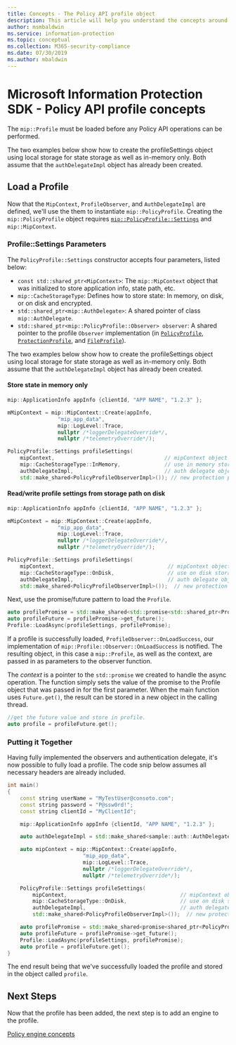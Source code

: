 ```yaml
---
title: Concepts - The Policy API profile object
description: This article will help you understand the concepts around the Policy profile object, which is created during application initialization.
author: msmbaldwin
ms.service: information-protection
ms.topic: conceptual
ms.collection: M365-security-compliance
ms.date: 07/30/2019
ms.author: mbaldwin
---
```


# Microsoft Information Protection SDK - Policy API profile concepts

The `mip::Profile` must be loaded before any Policy API operations can be performed.

The two examples below show how to create the profileSettings object using local storage for state storage as well as in-memory only. Both assume that the `authDelegateImpl` object has already been created.

## Load a Profile

Now that the `MipContext`, `ProfileObserver`, and `AuthDelegateImpl` are defined, we'll use the them to instantiate `mip::PolicyProfile`. Creating the `mip::PolicyProfile` object requires [`mip::PolicyProfile::Settings`](reference/class_mip_PolicyProfile_settings.md) and `mip::MipContext`.

### Profile::Settings Parameters

The `PolicyProfile::Settings` constructor accepts four parameters, listed below:

- `const std::shared_ptr<MipContext>`: The `mip::MipContext` object that was initialized to store application info, state path, etc.
- `mip::CacheStorageType`: Defines how to store state: In memory, on disk, or on disk and encrypted.
- `std::shared_ptr<mip::AuthDelegate>`: A shared pointer of class `mip::AuthDelegate`.
- `std::shared_ptr<mip::PolicyProfile::Observer> observer`: A shared pointer to the profile `Observer` implementation (in [`PolicyProfile`](reference/class_mip_policyprofile_observer.md), [`ProtectionProfile`](reference/class_mip_protectionprofile_observer.md), and [`FileProfile`](reference/class_mip_fileprofile_observer.md)).

The two examples below show how to create the profileSettings object using local storage for state storage as well as in-memory only. Both assume that the `authDelegateImpl` object has already been created.

#### Store state in memory only

```cpp
mip::ApplicationInfo appInfo {clientId, "APP NAME", "1.2.3" };

mMipContext = mip::MipContext::Create(appInfo,
                "mip_app_data",
                mip::LogLevel::Trace,
                nullptr /*loggerDelegateOverride*/,
                nullptr /*telemetryOverride*/);

PolicyProfile::Settings profileSettings(
    mipContext,                                   // mipContext object
    mip::CacheStorageType::InMemory,              // use in memory storage
    authDelegateImpl,                             // auth delegate object
    std::make_shared<PolicyProfileObserverImpl>()); // new protection profile observer
```

#### Read/write profile settings from storage path on disk

```cpp
mip::ApplicationInfo appInfo {clientId, "APP NAME", "1.2.3" };

mMipContext = mip::MipContext::Create(appInfo,
                "mip_app_data",
                mip::LogLevel::Trace,
                nullptr /*loggerDelegateOverride*/,
                nullptr /*telemetryOverride*/);

PolicyProfile::Settings profileSettings(
    mipContext,                                    // mipContext object
    mip::CacheStorageType::OnDisk,                 // use on disk storage
    authDelegateImpl,                              // auth delegate object
    std::make_shared<PolicyProfileObserverImpl>());  // new protection profile observer
```

Next, use the promise/future pattern to load the `Profile`.

```cpp
auto profilePromise = std::make_shared<std::promise<std::shared_ptr<Profile>>>();
auto profileFuture = profilePromise->get_future();
Profile::LoadAsync(profileSettings, profilePromise);
```

If a profile is successfully loaded, `ProfileObserver::OnLoadSuccess`, our implementation of `mip::Profile::Observer::OnLoadSuccess` is notified. The resulting object, in this case a `mip::Profile`, as well as the context, are passed in as parameters to the observer function.

The *context* is a pointer to the `std::promise` we created to handle the async operation. The function simply sets the value of the promise to the Profile object that was passed in for the first parameter. When the main function uses `Future.get()`, the result can be stored in a new object in the calling thread.

```cpp
//get the future value and store in profile.
auto profile = profileFuture.get();
```

### Putting it Together

Having fully implemented the observers and authentication delegate, it's now possible to fully load a profile. The code snip below assumes all necessary headers are already included.

```cpp
int main()
{
    const string userName = "MyTestUser@consoto.com";
    const string password = "P@ssw0rd!";
    const string clientId = "MyClientId";

    mip::ApplicationInfo appInfo {clientId, "APP NAME", "1.2.3" };

    auto authDelegateImpl = std::make_shared<sample::auth::AuthDelegateImpl>(appInfo, userName, password);

    auto mipContext = mip::MipContext::Create(appInfo,
                        "mip_app_data",
                        mip::LogLevel::Trace,
                        nullptr /*loggerDelegateOverride*/,
                        nullptr /*telemetryOverride*/);

    PolicyProfile::Settings profileSettings(
        mipContext,                                    // mipContext object
        mip::CacheStorageType::OnDisk,                 // use on disk storage
        authDelegateImpl,                              // auth delegate object
        std::make_shared<PolicyProfileObserverImpl>());  // new protection profile observer

    auto profilePromise = std::make_shared<promise<shared_ptr<PolicyProfile>>>();
    auto profileFuture = profilePromise->get_future();
    Profile::LoadAsync(profileSettings, profilePromise);
    auto profile = profileFuture.get();
}
```

The end result being that we've successfully loaded the profile and stored in the object called `profile`.

## Next Steps

Now that the profile has been added, the next step is to add an engine to the profile.

[Policy engine concepts](concept-profile-engine-policy-engine-cpp.md)
